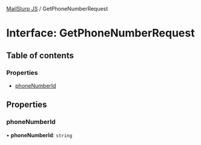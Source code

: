 [MailSlurp JS](../README.md) / GetPhoneNumberRequest

# Interface: GetPhoneNumberRequest

## Table of contents

### Properties

- [phoneNumberId](GetPhoneNumberRequest.md#phonenumberid)

## Properties

### phoneNumberId

• **phoneNumberId**: `string`
